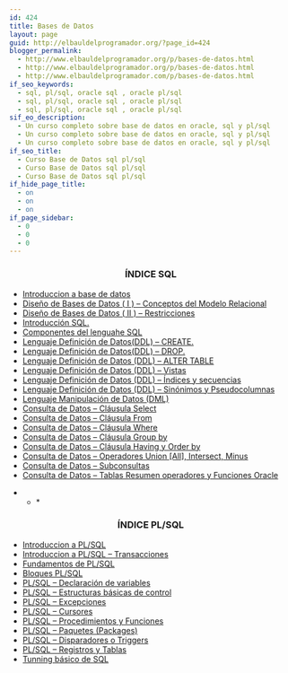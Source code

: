 ```yaml
---
id: 424
title: Bases de Datos
layout: page
guid: http://elbauldelprogramador.org/?page_id=424
blogger_permalink:
  - http://www.elbauldelprogramador.org/p/bases-de-datos.html
  - http://www.elbauldelprogramador.org/p/bases-de-datos.html
  - http://www.elbauldelprogramador.com/p/bases-de-datos.html
if_seo_keywords:
  - sql, pl/sql, oracle sql , oracle pl/sql
  - sql, pl/sql, oracle sql , oracle pl/sql
  - sql, pl/sql, oracle sql , oracle pl/sql
sif_eo_description:
  - Un curso completo sobre base de datos en oracle, sql y pl/sql
  - Un curso completo sobre base de datos en oracle, sql y pl/sql
  - Un curso completo sobre base de datos en oracle, sql y pl/sql
if_seo_title:
  - Curso Base de Datos sql pl/sql
  - Curso Base de Datos sql pl/sql
  - Curso Base de Datos sql pl/sql
if_hide_page_title:
  - on
  - on
  - on
if_page_sidebar:
  - 0
  - 0
  - 0
---
```

<h3 style="text-align:center;">
  ÍNDICE SQL
</h3>

<div class="wi-list list-minus">
  <ul>
    <li>
      <a href="/introduccion-base-de-datos/">Introduccion a base de datos</a>
    </li>
    <li>
      <a href="/diseno-de-bases-de-datos-i-conceptos/" >Diseño de Bases de Datos ( I ) &#8211; Conceptos del Modelo Relacional</a>
    </li>
    <li>
      <a href="/diseno-de-bases-de-datos-ii/" > Diseño de Bases de Datos ( II ) &#8211; Restricciones</a>
    </li>
    <li>
      <a href="/introduccion-sql-sql-introduction/"> Introducción SQL.</a>
    </li>
    <li>
      <a href="/componentes-del-lenguaje-sql-sql/">Componentes del lenguahe SQL</a>
    </li>
    <li>
      <a href="/lenguaje-definicion-de-datosddl-create/">Lenguaje Definición de Datos(DDL) &#8211; CREATE.</a>
    </li>
    <li>
      <a href="/lenguaje-definicion-de-datosddl-drop/">Lenguaje Definición de Datos(DDL) &#8211; DROP.</a>
    </li>
    <li>
      <a href="/lenguaje-definicion-de-datos-ddl-alter/">Lenguaje Definición de Datos (DDL) &#8211; ALTER TABLE</a>
    </li>
    <li>
      <a href="/lenguaje-definicion-de-datos-ddl-vistas/">Lenguaje Definición de Datos (DDL) &#8211; Vistas</a>
    </li>
    <li>
      <a href="/lenguaje-definicion-de-datos-ddl/">Lenguaje Definición de Datos (DDL) &#8211; Índices y secuencias</a>
    </li>
    <li>
      <a href="/lenguaje-definicion-de-datos-ddl_27/">Lenguaje Definición de Datos (DDL) &#8211; Sinónimos y Pseudocolumnas</a>
    </li>
    <li>
      <a href="/lenguaje-manipulacion-de-datos-dml/">Lenguaje Manipulación de Datos (DML)</a>
    </li>
    <li>
      <a href="/consulta-de-datos-clausula-select/">Consulta de Datos &#8211; Cláusula Select</a>
    </li>
    <li>
      <a href="/consulta-de-datos-clausula-from/">Consulta de Datos &#8211; Cláusula From</a>
    </li>
    <li>
      <a href="/consulta-de-datos-clausula-where/">Consulta de Datos &#8211; Cláusula Where</a>
    </li>
    <li>
      <a href="/consulta-de-datos-clausula-group-by/">Consulta de Datos &#8211; Cláusula Group by</a>
    </li>
    <li>
      <a href="/consulta-de-datos-clausula-having-y/">Consulta de Datos &#8211; Cláusula Having y Order by</a>
    </li>
    <li>
      <a href="/consulta-de-datos-operadores-union-all/">Consulta de Datos &#8211; Operadores Union [All], Intersect, Minus</a>
    </li>
    <li>
      <a href="/consulta-de-datos-subconsultas/">Consulta de Datos &#8211; Subconsultas</a>
    </li>
    <li>
      <a href="/consulta-de-datos-tablas-resumen/">Consulta de Datos &#8211; Tablas Resumen operadores y Funciones Oracle</a>
    </li>
  </ul>
</div>



* * *</p>

<h3 style="text-align:center;">
  ÍNDICE PL/SQL
</h3>



<div class="wi-list list-minus">
  <ul>
    <li>
      <a href="/introduccion-plsql/">Introduccion a PL/SQL</a>
    </li>
    <li>
      <a href="/introduccion-plsql-transacciones/">Introduccion a PL/SQL &#8211; Transacciones</a>
    </li>
    <li>
      <a href="/fundamentos-de-plsql/">Fundamentos de PL/SQL</a>
    </li>
    <li>
      <a href="/bloques-plsql/">Bloques PL/SQL</a>
    </li>
    <li>
      <a href="/plsql-declaracion-de-variables/">PL/SQL &#8211; Declaración de variables</a>
    </li>
    <li>
      <a href="/plsql-estructuras-basicas-de-control/">PL/SQL &#8211; Estructuras básicas de control</a>
    </li>
    <li>
      <a href="/plsql-excepciones/">PL/SQL &#8211; Excepciones</a>
    </li>
    <li>
      <a href="/plsql-cursores/">PL/SQL &#8211; Cursores</a>
    </li>
    <li>
      <a href="/plsql-procedimientos-y-funciones/">PL/SQL &#8211; Procedimientos y Funciones</a>
    </li>
    <li>
      <a href="/plsql-paquetes-packages/">PL/SQL &#8211; Paquetes (Packages)</a>
    </li>
    <li>
      <a href="/plsql-disparadores-o-triggers/">PL/SQL &#8211; Disparadores o Triggers</a>
    </li>
    <li>
      <a href="/plsql-registros-y-tablas/">PL/SQL &#8211; Registros y Tablas</a>
    </li>
    <li>
      <a href="/tunning-basico-de-sql/">Tunning básico de SQL</a>
    </li>
  </ul>
</div>
